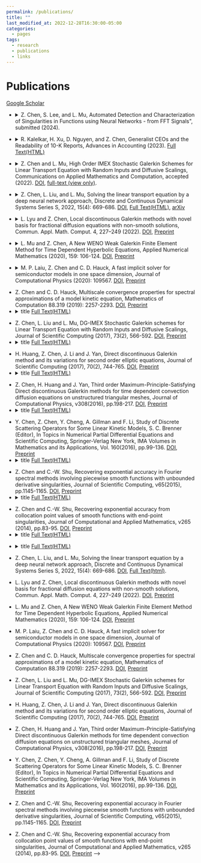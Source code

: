```yaml
---
permalink: /publications/
title: ""
last_modified_at: 2022-12-28T16:30:00-05:00
categories:
  - pages
tags:
  - research
  - publications
  - links
---
```


# Publications 
[Google Scholar](https://scholar.google.com/citations?user=Steh0SsAAAAJ&hl=en)

* <details> <summary>Z. Chen, S. Lee, and L. Mu, Automated Detection and Characterization of Singularities in Functions using Neural Networks - from FFT Signals", submitted (2024). </summary>
  Abstract: To be added.
</details>

* <details> <summary>R. Kalelkar, H. Xu, D. Nguyen, and Z. Chen, Generalist CEOs and the Readability of 10-K Reports, Advances in Accounting (2023). <a href="https://www.sciencedirect.com/science/article/pii/S0882611023000391?casa_token=eRs2I3aoetgAAAAA:hTYRY1vXmbDdaM-WgXtb_RGE67_gKgbzvfIfc5CCnCSAxg9jwSSb6KZ6MzxfNBVoVg8b3ggdIb8">Full Text(HTML)</a></summary>
  Abstract: In this paper, we investigate the association between the general managerial ability of CEOs and the readability of 10-K reports. We find that the readability of 10-K reports is lower for firms managed by CEOs with general managerial ability. Our result is robust to change analysis, alternate readability measures, various fixed effects, instrumental variables, and the propensity score approach. Our additional analysis reveals that general managerial ability is negatively associated with the readability of management discussion and analysis (MD&A). Moreover, the disclosure tone of the 10-K and MD&A is conservative when the firms are managed by generalist CEOs. Our findings also reveal that CEO tenure moderates the positive association between the general ability index and Gunning Fog index of 10-K reports. Finally, we find that overinvestment and misstatement strengthen the association between the general ability index and the readability of 10-K reports, thus supporting the obfuscation hypothesis. We thus conclude that firms incur costs in the form of lower disclosure quality when they opt for a generalist CEO. 
</details>

* <details> <summary> Z. Chen and L. Mu, High Order IMEX Stochastic Galerkin Schemes for Linear Transport Equation with Random Inputs and Diffusive Scalings, Communications on Applied Mathematics and Computation, accepted (2022). <a href="https://doi.org/10.1007/s42967-023-00249-x">DOI</a>, <a href="https://rdcu.be/ddPDr">full-text (view only)</a>.</summary>
  Abstract: To be added.
</details>

* <details> <summary> Z. Chen, L. Liu, and L. Mu, Solving the linear transport equation by a deep neural network approach, Discrete and Continuous Dynamical Systems Series S, 2022, 15(4): 669-686.  <a href="https://doi.org/10.3934/dcdss.2021070">DOI</a>, <a href="https://www.aimsciences.org/article/doi/10.3934/dcdss.2021070?viewType=html">Full Text(HTML)</a>, <a href="https://arxiv.org/pdf/2102.09157.pdf">arXiv</a></summary>
  Abstract: To be added.
</details>

* <details> <summary> L. Lyu and Z. Chen, Local discontinuous Galerkin methods with novel basis for fractional diffusion equations with non-smooth solutions, Commun. Appl. Math. Comput. 4, 227–249 (2022).  <a href="https://doi.org/10.1007/s42967-020-00104-3">DOI</a>, <a href="publications/LDG_FDE_Springer_repo.pdf">Preprint</a></summary>
  Abstract: To be added.
</details>

* <details> <summary> L. Mu and Z. Chen, A New WENO Weak Galerkin Finite Element Method for Time Dependent Hyperbolic Equations, Applied Numerical Mathematics (2020), 159: 106-124.  <a href="https://doi.org/10.1016/j.apnum.2020.09.002">DOI</a>, <a href="publications/WG-Hyperbolic_repo.pdf">Preprint</a></summary>
  Abstract: To be added.
</details>

* <details> <summary> M. P. Laiu, Z. Chen and C. D. Hauck, A fast implicit solver for semiconductor models in one space dimension, Journal of Computational Physics (2020): 109567.  <a href="https://doi.org/10.1016/j.jcp.2020.109567">DOI</a>, <a href="https://www.researchgate.net/profile/Zheng_Chen30/publication/333717079_A_fast_implicit_solver_for_semiconductor_models_in_one_space_dimension/links/5de585df299bf10bc33a6765/A-fast-implicit-solver-for-semiconductor-models-in-one-space-dimension.pdf">Preprint</a></summary>
  Abstract: To be added.
</details>

* Z. Chen and C. D. Hauck, Multiscale convergence properties for spectral approximations of a model kinetic equation, Mathematics of Computation 88.319 (2019): 2257-2293. [DOI](https://doi.org/10.1090/mcom/3399), [Preprint](https://www.ki-net.umd.edu/pubs/files/paper_iso_clean.pdf)
* <details> <summary> title <a href="link">Full Text(HTML)</a></summary>
  Abstract: To be added.
</details>

* Z. Chen, L. Liu and L. Mu, DG-IMEX Stochastic Galerkin schemes for Linear Transport Equation with Random Inputs and Diffusive Scalings, Journal of Scientific Computing (2017), 73(2), 566-592. [DOI](https://doi.org/10.1007/s10915-017-0439-2), [Preprint](https://www.osti.gov/pages/servlets/purl/1356966)
* <details> <summary> title <a href="link">Full Text(HTML)</a></summary>
  Abstract: To be added.
</details>

* H. Huang, Z. Chen, J. Li and J. Yan, Direct discontinuous Galerkin method and its variations for second order elliptic equations, Journal of Scientific Computing (2017), 70(2), 744-765. [DOI](https://doi.org/10.1007/s10915-016-0264-z), [Preprint](https://faculty.sites.iastate.edu/jyan/files/inline-files/yan-elliptic.pdf)
* <details> <summary> title <a href="link">Full Text(HTML)</a></summary>
  Abstract: To be added.
</details>

* Z. Chen, H. Huang and J. Yan, Third order Maximum-Principle-Satisfying Direct discontinuous Galerkin methods for time dependent convection diffusion equations on unstructured triangular meshes, Journal of Computational Physics, v308(2016), pp.198-217. [DOI](https://doi.org/10.1016/j.jcp.2015.12.039), [Preprint](https://faculty.sites.iastate.edu/jyan/files/inline-files/yan-MPStriMesh.pdf)
* <details> <summary> title <a href="link">Full Text(HTML)</a></summary>
  Abstract: To be added.
</details>

* Y. Chen, Z. Chen, Y. Cheng, A. Gillman and F. Li, Study of Discrete Scattering Operators for Some Linear Kinetic Models, S. C. Brenner (Editor), In Topics in Numerical Partial Differential Equations and Scientific Computing, Springer-Verlag New York, IMA Volumes in Mathematics and its Applications, Vol. 160(2016), pp.99-136. [DOI](https://doi.org/10.1007/978-1-4939-6399-7_5), [Preprint](http://homepages.rpi.edu/~lif/papers/paper_wham.pdf)
* <details> <summary> title <a href="link">Full Text(HTML)</a></summary>
  Abstract: To be added.
</details>

* Z. Chen and C.-W. Shu, Recovering exponential accuracy in Fourier spectral methods involving piecewise smooth functions with unbounded derivative singularities, Journal of Scientific Computing, v65(2015), pp.1145-1165. [DOI](https://doi.org/10.1007/s10915-015-0011-x), [Preprint](https://www.brown.edu/research/projects/scientific-computing/sites/brown.edu.research.projects.scientific-computing/files/uploads/Recovering%20exponential%20accuracy%20in%20Fourier%20spectral%20methods%20involving%20piecewise%20smooth%20functions%20with%20unbounded%20derivative%20singularities_0.pdf)
* <details> <summary> title <a href="link">Full Text(HTML)</a></summary>
  Abstract: To be added.
</details>

* Z. Chen and C.-W. Shu, Recovering exponential accuracy from collocation point values of smooth functions with end-point singularities, Journal of Computational and Applied Mathematics, v265 (2014), pp.83-95. [DOI](https://doi.org/10.1016/j.cam.2013.09.029), [Preprint](https://www.brown.edu/research/projects/scientific-computing/sites/brown.edu.research.projects.scientific-computing/files/uploads/Recovering%20exponential.pdf)
* <details> <summary> title <a href="link">Full Text(HTML)</a></summary>
  Abstract: To be added.
</details>


* <details> <summary> title <a href="link">Full Text(HTML)</a></summary>
  Abstract: To be added.
</details>



<!--
* Z. Chen, S. Lee, and L. Mu, Automated Detection and Characterization of Singularities in Functions using Neural Networks - from FFT Signals", submitted (2024)

* R. Kalelkar, H. Xu, D. Nguyen, and Z. Chen, Generalist CEOs and the Readability of 10-K Reports, Advances in Accounting (2023). [Full Text(HTML)](https://www.sciencedirect.com/science/article/pii/S0882611023000391?casa_token=eRs2I3aoetgAAAAA:hTYRY1vXmbDdaM-WgXtb_RGE67_gKgbzvfIfc5CCnCSAxg9jwSSb6KZ6MzxfNBVoVg8b3ggdIb8)

* Z. Chen and L. Mu, High Order IMEX Stochastic Galerkin Schemes for Linear Transport Equation with Random Inputs and Diffusive Scalings, Communications on Applied Mathematics and Computation, accepted (2022).[DOI](https://doi.org/10.1007/s42967-023-00249-x), [full-text (view only)](https://rdcu.be/ddPDr) <!-- [Preprint](publications/gPC-DG-AP_highorder_IMEX.pdf) -->

* Z. Chen, L. Liu, and L. Mu, Solving the linear transport equation by a deep neural network approach, Discrete and Continuous Dynamical Systems Series S, 2022, 15(4): 669-686. [DOI](https://doi.org/10.3934/dcdss.2021070), [Full Text(html)](https://www.aimsciences.org/article/doi/10.3934/dcdss.2021070?viewType=html).<!--- ,[arXiv](https://arxiv.org/pdf/2102.09157.pdf). -->

* L. Lyu and Z. Chen, Local discontinuous Galerkin methods with novel basis for fractional diffusion equations with non-smooth solutions, Commun. Appl. Math. Comput. 4, 227–249 (2022).  [DOI](https://doi.org/10.1007/s42967-020-00104-3), [Preprint](publications/LDG_FDE_Springer_repo.pdf)

* L. Mu and Z. Chen, A New WENO Weak Galerkin Finite Element Method for Time Dependent Hyperbolic Equations, Applied Numerical Mathematics (2020), 159: 106-124. [DOI](https://doi.org/10.1016/j.apnum.2020.09.002), [Preprint](publications/WG-Hyperbolic_repo.pdf)

* M. P. Laiu, Z. Chen and C. D. Hauck, A fast implicit solver for semiconductor models in one space dimension, Journal of Computational Physics (2020): 109567. [DOI](https://doi.org/10.1016/j.jcp.2020.109567), [Preprint](https://www.researchgate.net/profile/Zheng_Chen30/publication/333717079_A_fast_implicit_solver_for_semiconductor_models_in_one_space_dimension/links/5de585df299bf10bc33a6765/A-fast-implicit-solver-for-semiconductor-models-in-one-space-dimension.pdf)

* Z. Chen and C. D. Hauck, Multiscale convergence properties for spectral approximations of a model kinetic equation, Mathematics of Computation 88.319 (2019): 2257-2293. [DOI](https://doi.org/10.1090/mcom/3399), [Preprint](https://www.ki-net.umd.edu/pubs/files/paper_iso_clean.pdf)

* Z. Chen, L. Liu and L. Mu, DG-IMEX Stochastic Galerkin schemes for Linear Transport Equation with Random Inputs and Diffusive Scalings, Journal of Scientific Computing (2017), 73(2), 566-592. [DOI](https://doi.org/10.1007/s10915-017-0439-2), [Preprint](https://www.osti.gov/pages/servlets/purl/1356966)

* H. Huang, Z. Chen, J. Li and J. Yan, Direct discontinuous Galerkin method and its variations for second order elliptic equations, Journal of Scientific Computing (2017), 70(2), 744-765. [DOI](https://doi.org/10.1007/s10915-016-0264-z), [Preprint](https://faculty.sites.iastate.edu/jyan/files/inline-files/yan-elliptic.pdf)

* Z. Chen, H. Huang and J. Yan, Third order Maximum-Principle-Satisfying Direct discontinuous Galerkin methods for time dependent convection diffusion equations on unstructured triangular meshes, Journal of Computational Physics, v308(2016), pp.198-217. [DOI](https://doi.org/10.1016/j.jcp.2015.12.039), [Preprint](https://faculty.sites.iastate.edu/jyan/files/inline-files/yan-MPStriMesh.pdf)

* Y. Chen, Z. Chen, Y. Cheng, A. Gillman and F. Li, Study of Discrete Scattering Operators for Some Linear Kinetic Models, S. C. Brenner (Editor), In Topics in Numerical Partial Differential Equations and Scientific Computing, Springer-Verlag New York, IMA Volumes in Mathematics and its Applications, Vol. 160(2016), pp.99-136. [DOI](https://doi.org/10.1007/978-1-4939-6399-7_5), [Preprint](http://homepages.rpi.edu/~lif/papers/paper_wham.pdf)

* Z. Chen and C.-W. Shu, Recovering exponential accuracy in Fourier spectral methods involving piecewise smooth functions with unbounded derivative singularities, Journal of Scientific Computing, v65(2015), pp.1145-1165. [DOI](https://doi.org/10.1007/s10915-015-0011-x), [Preprint](https://www.brown.edu/research/projects/scientific-computing/sites/brown.edu.research.projects.scientific-computing/files/uploads/Recovering%20exponential%20accuracy%20in%20Fourier%20spectral%20methods%20involving%20piecewise%20smooth%20functions%20with%20unbounded%20derivative%20singularities_0.pdf)

* Z. Chen and C.-W. Shu, Recovering exponential accuracy from collocation point values of smooth functions with end-point singularities, Journal of Computational and Applied Mathematics, v265 (2014), pp.83-95. [DOI](https://doi.org/10.1016/j.cam.2013.09.029), [Preprint](https://www.brown.edu/research/projects/scientific-computing/sites/brown.edu.research.projects.scientific-computing/files/uploads/Recovering%20exponential.pdf)
-->
